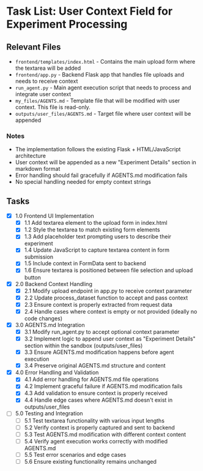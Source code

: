 # Task List: User Context Field for Experiment Processing

## Relevant Files

- `frontend/templates/index.html` - Contains the main upload form where the textarea will be added
- `frontend/app.py` - Backend Flask app that handles file uploads and needs to receive context
- `run_agent.py` - Main agent execution script that needs to process and integrate user context
- `my_files/AGENTS.md` - Template file that will be modified with user context. This file is read-only.
- `outputs/user_files/AGENTS.md` - Target file where user context will be appended

### Notes

- The implementation follows the existing Flask + HTML/JavaScript architecture
- User context will be appended as a new "Experiment Details" section in markdown format
- Error handling should fail gracefully if AGENTS.md modification fails
- No special handling needed for empty context strings

## Tasks

- [x] 1.0 Frontend UI Implementation
  - [x] 1.1 Add textarea element to the upload form in index.html
  - [x] 1.2 Style the textarea to match existing form elements
  - [x] 1.3 Add placeholder text prompting users to describe their experiment
  - [x] 1.4 Update JavaScript to capture textarea content in form submission
  - [x] 1.5 Include context in FormData sent to backend
  - [x] 1.6 Ensure textarea is positioned between file selection and upload button
- [x] 2.0 Backend Context Handling
  - [x] 2.1 Modify upload endpoint in app.py to receive context parameter
  - [x] 2.2 Update process_dataset function to accept and pass context
  - [x] 2.3 Ensure context is properly extracted from request data
  - [x] 2.4 Handle cases where context is empty or not provided (ideally no code changes)
- [x] 3.0 AGENTS.md Integration
  - [x] 3.1 Modify run_agent.py to accept optional context parameter
  - [x] 3.2 Implement logic to append user context as "Experiment Details" section within the sandbox (outputs/user_files)
  - [x] 3.3 Ensure AGENTS.md modification happens before agent execution
  - [x] 3.4 Preserve original AGENTS.md structure and content
- [x] 4.0 Error Handling and Validation
  - [x] 4.1 Add error handling for AGENTS.md file operations
  - [x] 4.2 Implement graceful failure if AGENTS.md modification fails
  - [x] 4.3 Add validation to ensure context is properly received
  - [x] 4.4 Handle edge cases where AGENTS.md doesn't exist in outputs/user_files
- [ ] 5.0 Testing and Integration
  - [ ] 5.1 Test textarea functionality with various input lengths
  - [ ] 5.2 Verify context is properly captured and sent to backend
  - [ ] 5.3 Test AGENTS.md modification with different context content
  - [ ] 5.4 Verify agent execution works correctly with modified AGENTS.md
  - [ ] 5.5 Test error scenarios and edge cases
  - [ ] 5.6 Ensure existing functionality remains unchanged 